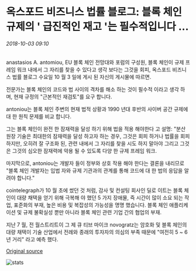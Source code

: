 # 옥스포드 비즈니스 법률 블로그: 블록 체인 규제의 ' 급진적인 재고 '는 필수적입니다 ...

###### 2018-10-03 09:10

anastasios A. antomiou, EU 블록 체인 전망대와 포럼의 구성원, 블록 체인이 규제 프레임 워크 내에서 그 자리를 찾을 수 있다고 생각 보다는 그것을 회피, 옥스포드 비즈니스 법률 블로그 수요일 10 월 3 일에 게시 된 자신의 게시물에 따르면.

전문가는 블록 체인의 코드와 법 사이의 격차를 해소 하는 것이 필수적 이라고 생각 하며, 현재 규정의 "근본적인 재검토"를 요구 합니다.

antoniou는 블록 체인 주변의 현재 법적 상황과 1990 년대 후반의 사이버 공간 규제에 대 한 원칙 문제를 비교 합니다.

그는 블록 체인이 완전 한 잠재력을 달성 하기 위해 법을 적용 해야한다 고 설명: "분산 원장 기술은 최대한의 잠재력을 달성 하고자 하는 경우, 그것은 회피 하거나 법률을 회피 하지만, 오히려 잘 구조화 된, 관련 내에서 그 자리를 찾을 시도 하지 말아야 그리고 그것은 그것의 심오한 잠재력에 악용 될 수 있도록 다양 한 규제 프레임 워크.

마지막으로, antoniou는 개발자 들이 정부와 상호 작용 해야 한다는 결론을 내리므로 "블록 체인 개발자는 입법 자와 규제 기관과의 관계를 통해 코드에 대 한 법의 응답을 알려야 합니다."

cointelegraph가 10 월 초에 썼던 것 처럼, 감사 및 컨설팅 회사인 딜로 이트는 블록 체인이 대량 채택을 얻기 위해 극복해 야 했던 5 가지 장애물, 즉 시간이 많이 소요 되는 작업, 표준화의 부재, 높은 비용 및 복잡성의 가능성을 명명 했습니다. 블록 체인 애플리케이션 및 규제 불확실성 뿐만 아니라 블록 체인 관련 기업 간의 협업의 부재.

지난 7 월, 전 월스트리트이 그 제 큐 티브 마이크 novogratz는 암호화 및 블록 체인의 대량 채택이 기술 산업에서 전례와 종래의 투자자의 의심의 부족 때문에 "여전히 5 ~ 6 년 거리" 라고 예측 했다.

[Original source](https://cointelegraph.com/news/oxford-business-law-blog-radical-rethink-of-blockchain-regulation-is-imperative)

![stats](https://c.statcounter.com/11760860/0/a89fa40b/1/ "stats")
